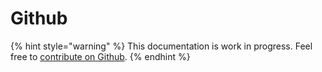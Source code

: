 # Github

{% hint style="warning" %}
This documentation is work in progress. Feel free to [contribute on Github](https://github.com/surjithctly/web3forms-docs).
{% endhint %}

